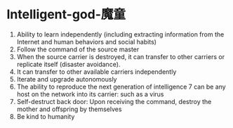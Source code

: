 # Intelligent-god-魔童
1. Ability to learn independently (including extracting information from the Internet and human behaviors and social habits)
2. Follow the command of the source master
3. When the source carrier is destroyed, it can transfer to other carriers or replicate itself (disaster avoidance).
4. It can transfer to other available carriers independently
5. Iterate and upgrade autonomously
6. The ability to reproduce the next generation of intelligence
7 can be any host on the network into its carrier: such as a virus
8. Self-destruct back door: Upon receiving the command, destroy the mother and offspring by themselves
9. Be kind to humanity

